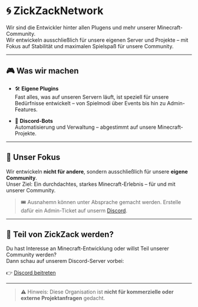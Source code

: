 # 🌀 ZickZackNetwork

Wir sind die Entwickler hinter allen Plugens und mehr unserer Minecraft-Community.  
Wir entwickeln ausschließlich für unsere eigenen Server und Projekte – mit Fokus auf Stabilität und maximalen Spielspaß für unsere Community.

---

## 🎮 Was wir machen

- 🛠️ **Eigene Plugins**  
  Fast alles, was auf unseren Servern läuft, ist speziell für unsere Bedürfnisse entwickelt – von Spielmodi über Events bis hin zu Admin-Features.

- 🤖 **Discord-Bots**  
 Automatisierung und Verwaltung – abgestimmt auf unsere Minecraft-Projekte.


---

## 💬 Unser Fokus

Wir entwickeln **nicht für andere**, sondern ausschließlich für unsere **eigene Community**.  
Unser Ziel: Ein durchdachtes, starkes Minecraft-Erlebnis – für und mit unserer Community.

> 🎟️ Ausnahemn können unter Absprache gemacht werden. Erstelle dafür ein Admin-Ticket auf unserm [Discord](https://zickzacknetwork.de/discord).
---


## 🤝 Teil von ZickZack werden?

Du hast Interesse an Minecraft-Entwicklung oder willst Teil unserer Community werden?  
Dann schau auf unserem Discord-Server vorbei:

👉 [Discord beitreten](https://zickzacknetwork.de/discord)

---

> ⚠️ Hinweis: Diese Organisation ist **nicht für kommerzielle oder externe Projektanfragen** gedacht.
